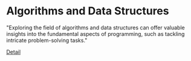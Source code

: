 # Algorithms and Data Structures

"Exploring the field of algorithms and data structures can offer valuable insights into the fundamental aspects of programming, such as tackling intricate problem-solving tasks." 

[Detail](https://eduitfree.com/e1EE)